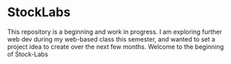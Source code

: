 # StockLabs
This repository is a beginning and work in progress. I am exploring further web dev during my web-based class this semester, and wanted to set a project idea to create over the next few months. Welcome to the beginning of Stock-Labs
